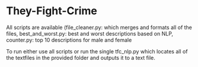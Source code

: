 # They-Fight-Crime
All scripts are available (file_cleaner.py: which merges and formats all of the files, best_and_worst.py: best and worst descriptions based on NLP, counter.py: top 10 descriptions for male and female

To run either use all scripts or run the single tfc_nlp.py which locates all of the textfiles in the provided folder and outputs it to a text file.
